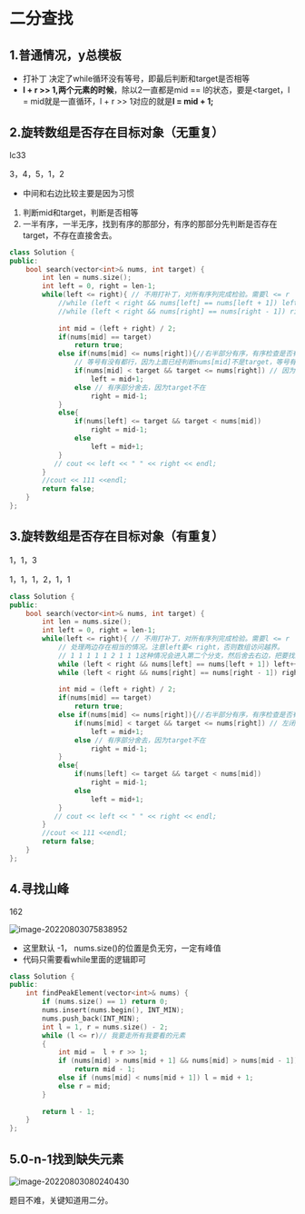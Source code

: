 # 二分查找

## 1.普通情况，y总模板

+ 打补丁 决定了while循环没有等号，即最后判断和target是否相等
+ **l + r >> 1,两个元素的时候**，除以2一直都是mid == l的状态，要是<target，l = mid就是一直循环，l + r >> 1对应的就是**l = mid + 1;**

## 2.旋转数组是否存在目标对象（无重复）

lc33

3，4，5，1，2

+ 中间和右边比较主要是因为习惯



1. 判断mid和target，判断是否相等
2. 一半有序，一半无序，找到有序的那部分，有序的那部分先判断是否存在target，不存在直接舍去。

```cpp
class Solution {
public:
    bool search(vector<int>& nums, int target) {
        int len = nums.size();
        int left = 0, right = len-1;
        while(left <= right){ // 不用打补丁，对所有序列完成检验。需要l <= r
            //while (left < right && nums[left] == nums[left + 1]) left++;
            //while (left < right && nums[right] == nums[right - 1]) right--;
          
            int mid = (left + right) / 2;
            if(nums[mid] == target)
                return true;
            else if(nums[mid] <= nums[right]){//右半部分有序，有序检查是否有target，没有直接舍去，排除法
                // 等号有没有都行，因为上面已经判断nums[mid]不是target，等号有，可以
                if(nums[mid] < target && target <= nums[right]) // 因为nums[mid]不等于target，所以nums[mid] < target，下面也是这样。
                    left = mid+1;
                else // 有序部分舍去，因为target不在
                    right = mid-1;
            }
            else{
                if(nums[left] <= target && target < nums[mid])
                    right = mid-1;
                else
                    left = mid+1;
            }
           // cout << left << " " << right << endl;
        }
        //cout << 111 <<endl;
        return false;
    }
};

```

## 3.旋转数组是否存在目标对象（有重复）

1，1，3

1，1，1，2，1，1



```cpp
class Solution {
public:
    bool search(vector<int>& nums, int target) {
        int len = nums.size();
        int left = 0, right = len-1;
        while(left <= right){ // 不用打补丁，对所有序列完成检验。需要l <= r
            // 处理两边存在相当的情况。注意left要< right，否则数组访问越界。
            // 1 1 1 1 1 2 1 1 1这种情况会进入第二个分支，然后舍去右边，把要找的2给舍去了，必须对两边剔除。
            while (left < right && nums[left] == nums[left + 1]) left++;
            while (left < right && nums[right] == nums[right - 1]) right--;
          
            int mid = (left + right) / 2;
            if(nums[mid] == target)
                return true;
            else if(nums[mid] <= nums[right]){//右半部分有序，有序检查是否有target，没有直接舍去右边有序的部分，排除法，还有就是等号有没有不影响，最后都会过掉nums[mid]
                if(nums[mid] < target && target <= nums[right]) // 左闭右开
                    left = mid+1;
                else // 有序部分舍去，因为target不在
                    right = mid-1;
            }
            else{
                if(nums[left] <= target && target < nums[mid])
                    right = mid-1;
                else
                    left = mid+1;
            }
           // cout << left << " " << right << endl;
        }
        //cout << 111 <<endl;
        return false;
    }
};

```



## 4.寻找山峰

162

![image-20220803075838952](https://zhanghao1004.oss-cn-hangzhou.aliyuncs.com/image-20220803075838952.png)

+ 这里默认 -1， nums.size()的位置是负无穷，一定有峰值
+ 代码只需要看while里面的逻辑即可

```cpp
class Solution {
public:
    int findPeakElement(vector<int>& nums) {
        if (nums.size() == 1) return 0;
        nums.insert(nums.begin(), INT_MIN);
        nums.push_back(INT_MIN);
        int l = 1, r = nums.size() - 2;
        while (l <= r)// 我要走所有我要看的元素
        {
            int mid =  l + r >> 1;
            if (nums[mid] > nums[mid + 1] && nums[mid] > nums[mid - 1])
                return mid - 1;
            else if (nums[mid] < nums[mid + 1]) l = mid + 1;
            else r = mid;
        }
        
        return l - 1;
    }
};	
```



## 5.0-n-1找到缺失元素

![image-20220803080240430](https://zhanghao1004.oss-cn-hangzhou.aliyuncs.com/image-20220803080240430.png)

题目不难，关键知道用二分。